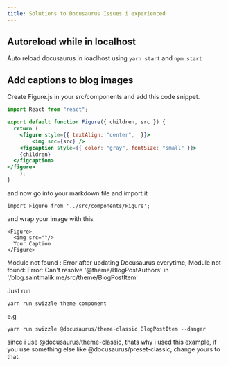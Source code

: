 ```yaml
---
title: Solutions to Docusaurus Issues i experienced
---
```


## Autoreload while in localhost

Auto reload docusaurus in loaclhost using `yarn start` and `npm start`

## Add captions to blog images

Create Figure.js in your src/components and add this code snippet.

```jsx title="/src/components/Figure.js"
import React from "react";

export default function Figure({ children, src }) {
  return (
    <figure style={{ textAlign: "center",  }}>
        <img src={src} />
    <figcaption style={{ color: "gray", fontSize: "small" }}>
    {children}
  </figcaption>
</figure>
    );
}
```

and now go into your markdown file  and import it

```
import Figure from '../src/components/Figure';
```

and wrap your image with this

```
<Figure>
  <img src=""/>
  Your Caption
</Figure>
```

Module not found : Error after updating Docusaurus everytime, Module not found: Error: Can't resolve '@theme/BlogPostAuthors' in '/blog.saintmalik.me/src/theme/BlogPostItem'


Just run

```
yarn run swizzle theme component
```

e.g

```
yarn run swizzle @docusaurus/theme-classic BlogPostItem --danger
```

since i use @docusaurus/theme-classic, thats why i used this example, if you use something else like @docusaurus/preset-classic, change yours to that.
